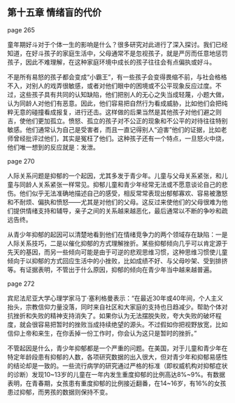 ## 第十五章 情绪盲的代价

page 265

童年期好斗对于个体一生的影响是什么？很多研究对此进行了深入探讨。我们已经知道，在好斗孩子的家庭生活中，父母通常不是忽视孩子，就是严厉而任意地惩罚孩子，因此不难理解，在这种家庭环境中成长的孩子往往会有点偏执或好斗。

不是所有易怒的孩子都会变成“小霸王”，有一些孩子会变得畏缩不前，与社会格格不入，对别人的戏弄很敏感，或者对他们眼中的困境或不公平现象反应过度。不过，这些孩子具有共同的认知缺陷，他们把别人的无心之失当成轻蔑，小题大做，认为同龄人对他们有恶意。因此，他们容易把自然行为看成威胁，比如他们会把纯粹无意的碰撞看成报复，进行还击。这样做的后果当然是其他孩子对他们避之则吉，使他们更加孤立。愤怒、孤立的孩子对不公正的现象和不公平的对待往往特别敏感。他们通常认为自己是受害者，而且一直记得别人“迫害”他们的证据，比如老师曾经批评过他们，其实是冤枉了他们。这种孩子还有一个特点，一旦怒火中烧，他们唯一想到的反应就是：发泄。

page 270

人际关系问题是抑郁的一个起因，尤其多发于青少年。儿童与父母关系紧张，和儿童与同龄人关系紧张一样常见。抑郁儿童和青少年经常无法或不愿意谈论自己的悲伤。他们似乎无法准确地描述自己的感受，相反常常表现出郁郁寡欢、容易被激怒和不耐烦、偏执和愤怒——尤其是对他们的父母。这反过来使他们的父母很难为他们提供情绪支持和辅导，亲子之间的关系越来越恶化，最后通常以不断的争吵和疏远告终。

从青少年抑郁的起因可以清楚地看到他们在情绪竞争力的两个领域存在缺陷：一是人际关系技巧，二是以催化抑郁的方式理解挫折。某些抑郁倾向几乎可以肯定源于先天的基因，而另一些倾向可能是由于可逆的悲观思维习惯，这种思维习惯使儿童倾向于以抑郁的方式回应生活中的小挫败，比如成绩不好、与父母吵架、受到排挤等。有证据表明，不管出于什么原因，抑郁的倾向在青少年当中越来越普遍。

page 272

宾尼法尼亚大学心理学家马丁·塞利格曼表示：“在最近30年或40年间，个人主义抬头，宗教信仰力量没落，同时来自社区和大家庭的支持也日趋减少。帮助个体对抗挫折和失败的精神支持消失了。如果你认为无法摆脱失败，夸大失败的破坏程度，就会很容易把暂时的挫败当成持续绝望的源头。不过假如你把视野放宽，比如信仰上帝和来生，在你丢掉一份工作时，你会认为这只是暂时的挫折。”

不管起因是什么，青少年抑郁都是一个严重的问题。在美国，对于儿童和青少年在特定年龄段患有抑郁的人数，各项研究数据的出入很大，但对青少年和抑郁易感性的结论却是一致的。一些流行病学的研究通过严格的标准（即权威机构对抑郁症状的诊断）发现10~13岁的儿童在一年内发生重度抑郁的比例高达8%~9%。有数据表明，在青春期，女孩患有重度抑郁的比例接近翻番，在14~16岁，有16%的女孩患过抑郁，而男孩的数据则保持不变。
